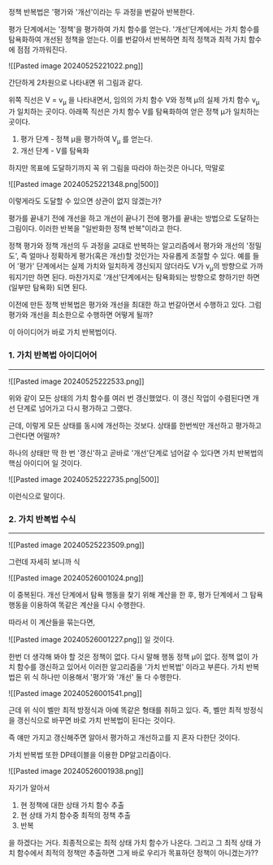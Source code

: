 정책 반복법은 '평가와 '개선'이라는 두 과정을 번갈아 반복한다.

평가 단계에서는 '정책'을 평가하여 가치 함수를 얻는다. '개선'단계에서는 가치 함수를 탐욕화하여 개선된 정책을 얻는다. 이를 번갈아서 반복하면 최적 정책과 최적 가치 함수에 점점 가까워진다. 

![[Pasted image 20240525221022.png]]

간단하게 2차원으로 나타내면 위 그림과 같다. 

위쪽 직선은 V = v<sub>μ</sub> 을 나타내면서, 임의의 가치 함수 V와 정책 μ의 실제 가치 함수 v<sub>μ</sub>가 일치하는 곳이다. 아래쪽 직선은 가치 함수 V를 탐욕화하여 얻은 정책 μ가 일치하는 곳이다. 

1. 평가 단계 - 정책 μ을 평가하여 V<sub>μ</sub> 를 얻는다.
2. 개선 단계 - V를 탐욕화 

하지만 목표에 도달하기까지 꼭 위 그림을 따라야 하는것은 아니다, 막말로

![[Pasted image 20240525221348.png|500]]

이렇게라도 도달할 수 있으면 상관이 없지 않겠는가?

평가를 끝내기 전에 개선을 하고 개선이 끝나기 전에 평가를 끝내는 방법으로 도달하는 그림이다. 이러한 반복을 "일반화한 정책 반복"이라고 한다. 

정책 평가와 정책 개선의 두 과정을 교대로 반복하는 알고리즘에서 평가와 개선의 '정밀도', 즉 얼마나 정확하게 평가(혹은 개선)할 것인가는 자유롭게 조절할 수 있다. 예를 들어 '평가' 단계에서는 실제 가치와 일치하게 갱신되지 않더라도 V가 v<sub>μ</sub>의 방향으로 가까워지기만 하면 된다. 마찬가지로 '개선'단계에서는 탐욕화되는 방향으로 향하기만 하면(일부만 탐욕화) 되면 된다.

이전에 만든 정책 반복법은 평가와 개선을 최대한 하고 번갈아면서 수행하고 있다. 그럼 평가와 개선을 최소한으로 수행하면 어떻게 될까?

이 아이디어가 바로 가치 반복법이다.

### 1. 가치 반복법 아이디어어
---
![[Pasted image 20240525222533.png]]

위와 같이 모든 상태의 가치 함수를 여러 번 갱신했었다. 이 갱신 작업이 수렴된다면 개선 단계로 넘어가고 다시 평가하고 그랬다. 

근데, 이렇게 모든 상태를 동시에 개선하는 것보다. 상태를 한번씩만 개선하고 평가하고 그런다면 어떨까?

하나의 상태만 딱 한 번 '갱신'하고 곧바로 '개선'단계로 넘어갈 수 있다면 가치 반복법의 핵심 아이디어 일 것이다.  

![[Pasted image 20240525222735.png|500]]

이런식으로 말이다. 

### 2. 가치 반복법 수식
---
![[Pasted image 20240525223509.png]]

그런데 자세히 보니까 식

![[Pasted image 20240526001024.png]]

이 중복된다. 개선 단계에서 탐욕 행동을 찾기 위해 계산을 한 후, 평가 단계에서 그 탐욕 행동을 이용하여 똑같은 계산을 다시 수행한다.

따라서 이 계산들을 묶는다면,

![[Pasted image 20240526001227.png]]
일 것이다. 

한번 더 생각해 봐야 할 것은 정책이 없다. 다시 말해 행동 정책 μ이 없다. 정책 없이 가치 함수를 갱신하고 있어서 이러한 알고리즘을 '가치 반복법' 이라고 부른다. 가치 반복법은 위 식 하나만 이용해서 '평가'와 '개선' 둘 다 수행한다.

![[Pasted image 20240526001541.png]]

근데 위 식이 벨만 최적 방정식과 아예 똑같은 형태를 취하고 있다. 즉, 벨만 최적 방정식을 갱신식으로 바꾸면 바로 가치 반복법이 된다는 것이다.

즉 얘만 가지고 갱신해주면 알아서 평가하고 개선하고를 지 혼자 다한단 것이다.  

가치 반복법 또한 DP테이블을 이용한 DP알고리즘이다.

![[Pasted image 20240526001938.png]]

자기가 알아서 
1. 현 정책에 대한 상태 가치 함수 추출
2. 현 상태 가치 함수중 최적의 정책 추출
3. 반복

을 하겠다는 거다. 최종적으로는 최적 상태 가치 함수가 나온다. 그리고 그 최적 상태 가치 함수에서 최적의 정책만 추출하면 그게 바로 우리가 목표하던 정책이 아니겠는가??
